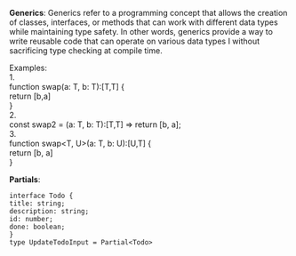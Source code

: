 **Generics**: 
Generics refer to a programming concept that allows the creation of classes, interfaces, or
methods that can work with different data types while maintaining type safety. In other
words, generics provide a way to write reusable code that can operate on various data types I
without sacrificing type checking at compile time.

Examples:
<br/>
1.
<br/>
function swap<T>(a: T, b: T):[T,T] {
<br/>
return [b,a]
<br/>
}
<br/>
2.
<br/>
const swap2 = <T>(a: T, b: T):[T,T] => return [b, a];
<br/>
3.
<br/>
function swap<T, U>(a: T, b: U):[U,T] {
<br/>
return [b, a]
<br/>
}

**Partials**:
```
interface Todo {
title: string;
description: string;
id: number;
done: boolean;
}
type UpdateTodoInput = Partial<Todo>
```

